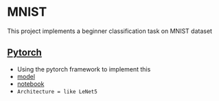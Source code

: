 # MNIST
This project implements a beginner classification task on MNIST dataset

## [Pytorch](https://github.com/amirrezarajabi/MNIST/tree/main/pytorch)
*   Using the pytorch framework to implement this
*   [model](https://github.com/amirrezarajabi/MNIST/blob/main/pytorch/PYTORCH_MODEL.rjb)
*   [notebook](https://github.com/amirrezarajabi/MNIST/blob/main/pytorch/MNIST-Pytorch.ipynb)
*   `Architecture = like LeNet5`